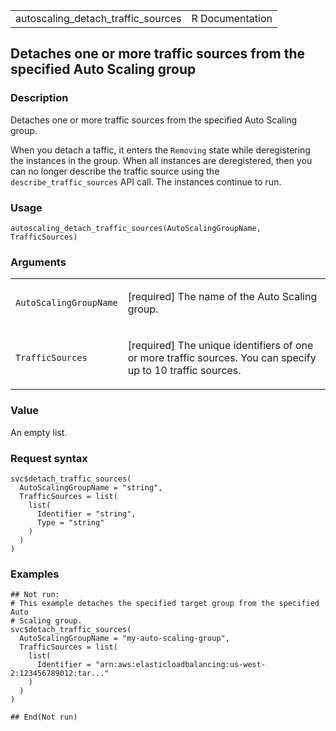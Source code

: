 <table style="width: 100%;">
<tbody>
<tr class="odd">
<td>autoscaling_detach_traffic_sources</td>
<td style="text-align: right;">R Documentation</td>
</tr>
</tbody>
</table>

## Detaches one or more traffic sources from the specified Auto Scaling group

### Description

Detaches one or more traffic sources from the specified Auto Scaling
group.

When you detach a taffic, it enters the `Removing` state while
deregistering the instances in the group. When all instances are
deregistered, then you can no longer describe the traffic source using
the `describe_traffic_sources` API call. The instances continue to run.

### Usage

    autoscaling_detach_traffic_sources(AutoScalingGroupName, TrafficSources)

### Arguments

<table>
<colgroup>
<col style="width: 35%" />
<col style="width: 65%" />
</colgroup>
<tbody>
<tr class="odd">
<td><code
id="autoscaling_detach_traffic_sources_:_AutoScalingGroupName">AutoScalingGroupName</code></td>
<td><p>[required] The name of the Auto Scaling group.</p></td>
</tr>
<tr class="even">
<td><code
id="autoscaling_detach_traffic_sources_:_TrafficSources">TrafficSources</code></td>
<td><p>[required] The unique identifiers of one or more traffic sources.
You can specify up to 10 traffic sources.</p></td>
</tr>
</tbody>
</table>

### Value

An empty list.

### Request syntax

    svc$detach_traffic_sources(
      AutoScalingGroupName = "string",
      TrafficSources = list(
        list(
          Identifier = "string",
          Type = "string"
        )
      )
    )

### Examples

    ## Not run: 
    # This example detaches the specified target group from the specified Auto
    # Scaling group.
    svc$detach_traffic_sources(
      AutoScalingGroupName = "my-auto-scaling-group",
      TrafficSources = list(
        list(
          Identifier = "arn:aws:elasticloadbalancing:us-west-2:123456789012:tar..."
        )
      )
    )

    ## End(Not run)
